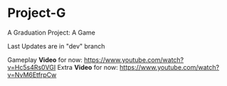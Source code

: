 # Project-G
A Graduation Project: A Game

Last Updates are in "dev" branch

Gameplay **Video** for now: https://www.youtube.com/watch?v=Hc5s4Rs0VGI
Extra **Video** for now:    https://www.youtube.com/watch?v=NvM6EtfrpCw

